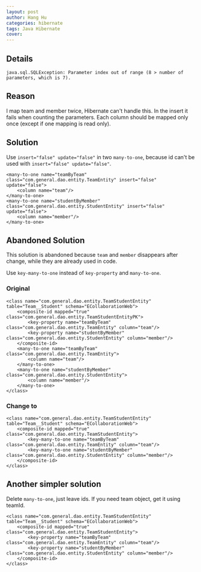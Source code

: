```yaml
---
layout: post
author: Hang Hu
categories: hibernate
tags: Java Hibernate 
cover: 
---
```

## Details

`
java.sql.SQLException: Parameter index out of range (8 > number of parameters, which is 7).
`
## Reason

I map team and member twice, Hibernate can't handle this. In the insert it fails when counting the parameters. Each column should be mapped only once (except if one mapping is read only).
## Solution

Use `insert="false" update="false"` in two `many-to-one`, because id can't be used with `insert="false" update="false"`.

```
<many-to-one name="teamByTeam" class="com.general.dao.entity.TeamEntity" insert="false" update="false">
    <column name="team"/>
</many-to-one>
<many-to-one name="studentByMember" class="com.general.dao.entity.StudentEntity" insert="false" update="false">
    <column name="member"/>
</many-to-one>
```

## Abandoned Solution

This solution is abandoned because `team` and `member` disappears after change, while they are already used in code.

Use `key-many-to-one` instead of `key-property` and `many-to-one`. 

### Original

```
<class name="com.general.dao.entity.TeamStudentEntity" table="Team__Student" schema="ECollaborationWeb">
    <composite-id mapped="true" class="com.general.dao.entity.TeamStudentEntityPK">
        <key-property name="teamByTeam" class="com.general.dao.entity.TeamEntity" column="team"/>
        <key-property name="studentByMember" class="com.general.dao.entity.StudentEntity" column="member"/>
    </composite-id>
    <many-to-one name="teamByTeam" class="com.general.dao.entity.TeamEntity">
        <column name="team"/>
    </many-to-one>
    <many-to-one name="studentByMember" class="com.general.dao.entity.StudentEntity">
        <column name="member"/>
    </many-to-one>
</class>
```

### Change to

```
<class name="com.general.dao.entity.TeamStudentEntity" table="Team__Student" schema="ECollaborationWeb">
    <composite-id mapped="true" class="com.general.dao.entity.TeamStudentEntity">
        <key-many-to-one name="teamByTeam" class="com.general.dao.entity.TeamEntity" column="team"/>
        <key-many-to-one name="studentByMember" class="com.general.dao.entity.StudentEntity" column="member"/>
    </composite-id>
</class>
```

## Another simpler solution

Delete `many-to-one`, just leave ids. If you need team object, get it using teamId.

```
<class name="com.general.dao.entity.TeamStudentEntity" table="Team__Student" schema="ECollaborationWeb">
    <composite-id mapped="true" class="com.general.dao.entity.TeamStudentEntity">
        <key-property name="teamByTeam" class="com.general.dao.entity.TeamEntity" column="team"/>
        <key-property name="studentByMember" class="com.general.dao.entity.StudentEntity" column="member"/>
    </composite-id>
</class>
```
